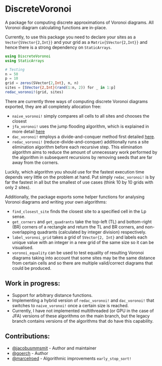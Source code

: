 # DiscreteVoronoi

A package for computing discrete approximations of Voronoi diagrams. All Voronoi diagram calculating functions are in-place.

Currently, to use this package you need to declare your sites as a `Vector{SVector{2,Int}}` and your grid as a `Matrix{SVector{2,Int}}` and hence there is a strong dependency on `StaticArrays`.

```julia
using DiscreteVoronoi
using StaticArrays

# Testing
n = 50
p = 10
grid = zeros(SVector{2,Int}, n, n)
sites = [SVector{2,Int}(rand(1:n, 2)) for _ in 1:p]
redac_voronoi!(grid, sites)
```

There are currently three ways of computing discrete Voronoi diagrams exported, they are all completely allocation free:
* `naive_voronoi!` simply compares all cells to all sites and chooses the closest
* `jfa_voronoi!` uses the jump flooding algorithm, which is explained in more detail [here](https://en.wikipedia.org/wiki/Jump_flooding_algorithm)
* `dac_voronoi!` employs a divide-and-conquer method first detailed [here](https://www.ncbi.nlm.nih.gov/pmc/articles/PMC7840081/).
* `redac_voronoi!` (reduce-divide-and-conquer) additionally runs a site elimination algorithm before each recursive step. This elimination algorithm aims to reduce the amount of unnecessary work performed by the algorithm in subsequent recursions by removing seeds that are far away from the corners.

Luckily, which algorithm you should use for the fastest execution time depends very little on the problem at hand. Put simply `redac_voronoi!` is by far the fastest in all but the smallest of use cases (think 10 by 10 grids with only 2 sites).

Additionally, the package exports some helper functions for analysing Voronoi diagrams and writing your own algorithms:
* `find_closest_site` finds the closest site to a specified cell in the Lp sense.
* `get_corners` and `get_quadrants` take the top-left (TL) and bottom-right (BR) corners of a rectangle and return the TL and BR corners, and non-overlapping quadrants (calculated by integer division) respectively.
* `label_voronoi_grid` takes a grid of `SVector{2, Int}` and labels each unique value with an integer in a new grid of the same size so it can be visualised.
* `voronoi_equality` can be used to test equality of resulting Voronoi diagrams taking into account that some sites may be the same distance from certain cells and so there are multiple valid/correct diagrams that could be produced.

## Work in progress:
 * Support for arbitrary distance functions.
 * Implementing a hybrid version of `redac_voronoi!` and `dac_voronoi!` that switches to `naive_voronoi!` once a certain size is reached.
 * Currently, I have not implemented multithreaded (or GPU in the case of JFA) versions of these algorithms on the main branch, but the legacy branch contains versions of the algorithms that do have this capability.

## Contributions:
* [@jacobusmmsmit](github.com/jacobusmmsmit) - Author and maintainer
* [@goerch](github.com/goerch) - Author
* [@marcelroed](github.com/marcelroed) - Algorithmic improvements `early_stop_sort!`

